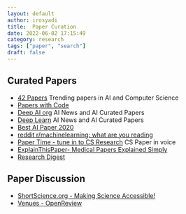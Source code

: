 ```yaml
---
layout: default
author: irosyadi
title:  Paper Curation
date: 2022-06-02 17:15:49
category: research
tags: ["paper", "search"]
draft: false
---
```


## Curated Papers
- [42 Papers](https://42papers.com/) Trending papers in AI and Computer Science
- [Papers with Code](https://paperswithcode.com/)
- [Deep AI org](https://deepai.org/) AI News and AI Curated Papers
- [Deep Learn](https://deeplearn.org/) AI News and AI Curated Papers
- [Best AI Paper 2020](https://github.com/louisfb01/Best_AI_paper_2020)
- [reddit r/machinelearning: what are you reading](https://teddit.net/r/MachineLearning/comments/ijjcep/d_machine_learning_wayr_what_are_you_reading_week/)
- [Paper Time - tune in to CS Research](https://papertime.app/) CS Paper in voice
- [ExplainThisPaper- Medical Papers Explained Simply](https://explainthispaper.com/)
- [Research Digest](https://digest.bps.org.uk/)


## Paper Discussion
- [ShortScience.org - Making Science Accessible!](https://www.shortscience.org/)
- [Venues - OpenReview](https://openreview.net/)